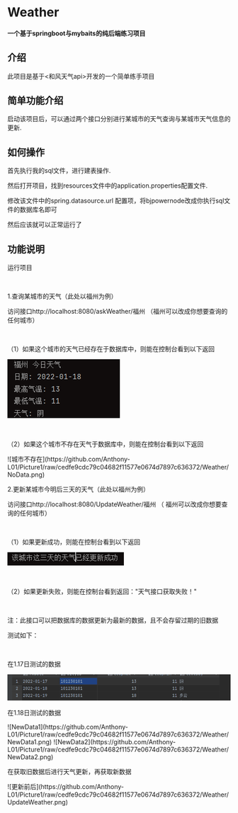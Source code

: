 # Weather   

 

####                                                            一个基于springboot与mybaits的纯后端练习项目


## 介绍
此项目是基于<和风天气api>开发的一个简单练手项目


## 简单功能介绍
<p> 启动该项目后，可以通过两个接口分别进行某城市的天气查询与某城市天气信息的更新.</p>


## 如何操作
<p>首先执行我的sql文件，进行建表操作.</p>
<p>然后打开项目，找到resources文件中的application.properties配置文件.</p>
<p>修改该文件中的spring.datasource.url  配置项，将bjpowernode改成你执行sql文件的数据库名即可</p>
<p>然后应该就可以正常运行了</p>

## 功能说明
 运行项目

<br>

 1.查询某城市的天气（此处以福州为例）

 <p>访问接口http://localhost:8080/askWeather/福州   （福州可以改成你想要查询的任何城市）
</p>
<br>

 <p>（1）如果这个城市的天气已经存在于数据库中，则能在控制台看到以下返回</p>

 ![天气查询返回](https://github.com/Anthony-L01/Picture1/raw/cedfe9cdc79c04682f11577e0674d7897c636372/Weather/OldWeather.png)

<br>

 <p>（2）如果这个城市不存在天气于数据库中，则能在控制台看到以下返回</p>
 ![城市不存在](https://github.com/Anthony-L01/Picture1/raw/cedfe9cdc79c04682f11577e0674d7897c636372/Weather/NoData.png)

<br>

 2.更新某城市今明后三天的天气（此处以福州为例）
 <p>访问接口http://localhost:8080/UpdateWeather/福州   （ 福州可以改成你想要查询的任何城市）</p>
<br>

 <p>（1）如果更新成功，则能在控制台看到以下返回</p>

 ![更新天气成功](https://github.com/Anthony-L01/Picture1/raw/cedfe9cdc79c04682f11577e0674d7897c636372/Weather/UpdateSuccess.png)

<br>

 <p>（2）如果更新失败，则能在控制台看到返回："天气接口获取失败！"</p>

<br>

 <p>注：此接口可以把数据库的数据更新为最新的数据，且不会存留过期的旧数据</p>
 <p>测试如下：</p>
<br>

 <p>在1.17日测试的数据</p>

![OldData](https://github.com/Anthony-L01/Picture1/raw/cedfe9cdc79c04682f11577e0674d7897c636372/Weather/OldData.png)
 <p>在1.18日测试的数据</p>
![NewData1](https://github.com/Anthony-L01/Picture1/raw/cedfe9cdc79c04682f11577e0674d7897c636372/Weather/NewData1.png)
![NewData2](https://github.com/Anthony-L01/Picture1/raw/cedfe9cdc79c04682f11577e0674d7897c636372/Weather/NewData2.png)

 <p>在获取旧数据后进行天气更新，再获取新数据</p>
![更新前后](https://github.com/Anthony-L01/Picture1/raw/cedfe9cdc79c04682f11577e0674d7897c636372/Weather/UpdateWeather.png)

